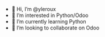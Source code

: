 - 👋 Hi, I’m @yleroux
- 👀 I’m interested in Python/Odoo
- 🌱 I’m currently learning Python
- 💞️ I’m looking to collaborate on Odoo


<!---
yleroux/yleroux is a ✨ special ✨ repository because its `README.md` (this file) appears on your GitHub profile.
You can click the Preview link to take a look at your changes.
--->
